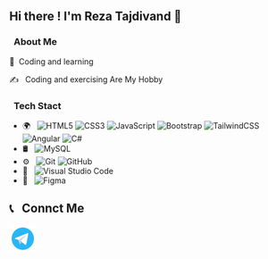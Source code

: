 <h2>Hi there ! I'm Reza Tajdivand 👋 </h2> 
<h3> &nbsp; About Me</h3>
🌱&nbsp; Coding and learning

✍️ &nbsp; Coding and exercising Are My Hobby

<h3> &nbsp; Tech Stact</h3>

- 🌍 &nbsp;
![HTML5](https://img.shields.io/badge/html5-%23E34F26.svg?style=for-the-badge&logo=html5&logoColor=white)
![CSS3](https://img.shields.io/badge/css3-%231572B6.svg?style=for-the-badge&logo=css3&logoColor=white)
![JavaScript](https://img.shields.io/badge/javascript-%23323330.svg?style=for-the-badge&logo=javascript&logoColor=%23F7DF1E)
![Bootstrap](https://img.shields.io/badge/bootstrap-%238511FA.svg?style=for-the-badge&logo=bootstrap&logoColor=white)
![TailwindCSS](https://img.shields.io/badge/tailwindcss-%2338B2AC.svg?style=for-the-badge&logo=tailwind-css&logoColor=white)
![Angular](https://img.shields.io/badge/angular-%23DD0031.svg?style=for-the-badge&logo=angular&logoColor=white)
![C#](https://img.shields.io/badge/c%23-%23239120.svg?style=for-the-badge&logo=csharp&logoColor=white)
- 🛢 &nbsp;
![MySQL](https://img.shields.io/badge/mysql-4479A1.svg?style=for-the-badge&logo=mysql&logoColor=white)
- ⚙️ &nbsp;
![Git](https://img.shields.io/badge/git-%23F05033.svg?style=for-the-badge&logo=git&logoColor=white)
![GitHub](https://img.shields.io/badge/github-%23121011.svg?style=for-the-badge&logo=github&logoColor=white)
- 🔧 &nbsp; 
![Visual Studio Code](https://img.shields.io/badge/Visual%20Studio%20Code-0078d7.svg?style=for-the-badge&logo=visual-studio-code&logoColor=white)
- 🎨 &nbsp;
![Figma](https://img.shields.io/badge/figma-%23F24E1E.svg?style=for-the-badge&logo=figma&logoColor=white)


<h2>📞 &nbsp; Connct Me </h2>
<p align="left">
  <a href="https://t.me/reza_tajdivand">
    <img src="https://github.com/reza-tajdivand/reza-tajdivand/blob/main/icons8-telegram-48.png?raw=true" />
  </a>
</p>
